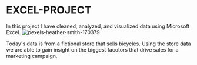# EXCEL-PROJECT
In this project I have cleaned, analyzed, and visualized data using Microsoft Excel.
![pexels-heather-smith-170379](https://github.com/Nko-yo/EXCEL-PROJECT/assets/112330938/9aae6902-fb9e-431b-af49-fa6934e2df00)

Today's data is from a fictional store that sells bicycles. Using the store data we are able to gain insight on the biggest facotors that drive sales for a marketing campaign. 
